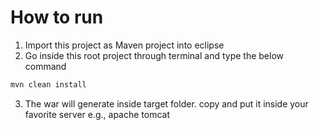 # How to run
1. Import this project as Maven project into eclipse
2. Go inside this root project through terminal and type the below command
```sh
mvn clean install
```
3. The war will generate inside target folder. copy and put it inside your favorite server e.g., apache tomcat
